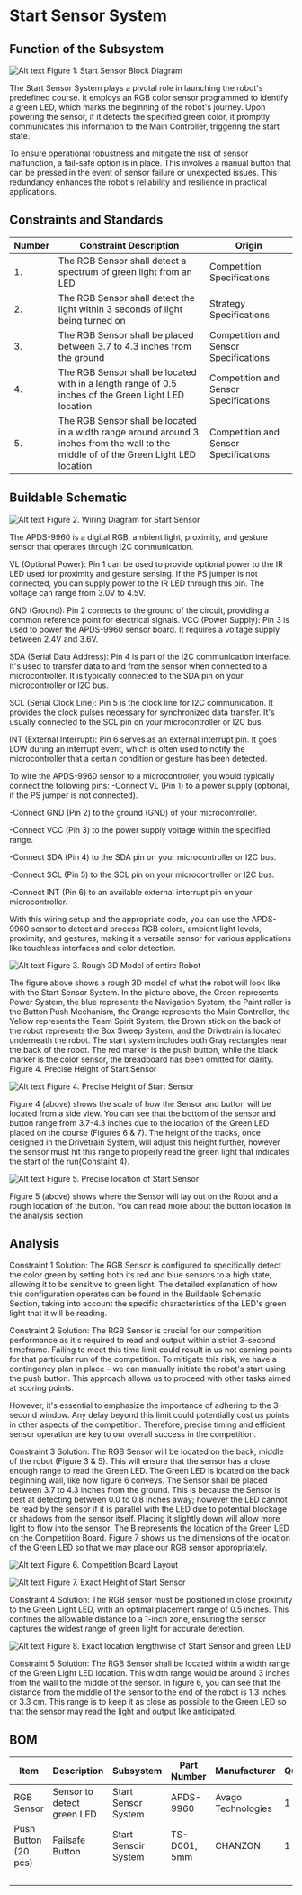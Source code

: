 # Start Sensor System

## Function of the Subsystem

![Alt text](https://github.com/cebttu/CapstoneTeam1/blob/CazBilbrey-StartSensor-SignOff/Documentation/Signoffs/Start%20Sensor/Start%20Block%20Diagram.png)
Figure 1: Start Sensor Block Diagram

The Start Sensor System plays a pivotal role in launching the robot's predefined course. It employs an RGB color sensor programmed to identify a green LED, which marks the beginning of the robot's journey. Upon powering the sensor, if it detects the specified green color, it promptly communicates this information to the Main Controller, triggering the start state.

To ensure operational robustness and mitigate the risk of sensor malfunction, a fail-safe option is in place. This involves a manual button that can be pressed in the event of sensor failure or unexpected issues. This redundancy enhances the robot's reliability and resilience in practical applications.


## Constraints and Standards

| Number | Constraint Description | Origin |
|--------|------------------------|--------|
| 1. | The RGB Sensor shall detect a spectrum of green light from an LED | Competition Specifications |
| 2. | The RGB Sensor shall detect the light within 3 seconds of light being turned on | Strategy Specifications |
| 3. | The RGB Sensor shall be placed between 3.7 to 4.3 inches from the ground | Competition and Sensor Specifications |
| 4. | The RGB Sensor shall be located with in a length range of 0.5 inches of the Green Light LED location | Competition and Sensor Specifications |
| 5. | The RGB Sensor shall be located in a width range around around 3 inches from the wall to the middle of of the Green Light LED location | Competition and Sensor Specifications |

## Buildable Schematic

![Alt text](https://github.com/cebttu/CapstoneTeam1/blob/CazBilbrey-StartSensor-SignOff/Documentation/Signoffs/Start%20Sensor/StartSensorDiagram.png)
Figure 2. Wiring Diagram for Start Sensor

The APDS-9960 is a digital RGB, ambient light, proximity, and gesture sensor that operates through I2C communication. 

VL (Optional Power): Pin 1 can be used to provide optional power to the IR LED used for proximity and gesture sensing. If the PS jumper is not connected, you can supply power to the IR LED through this pin. The voltage can range from 3.0V to 4.5V. 

GND (Ground): Pin 2 connects to the ground of the circuit, providing a common reference point for electrical signals. VCC (Power Supply): Pin 3 is used to power the APDS-9960 sensor board. It requires a voltage supply between 2.4V and 3.6V. 

SDA (Serial Data Address): Pin 4 is part of the I2C communication interface. It's used to transfer data to and from the sensor when connected to a microcontroller. It is typically connected to the SDA pin on your microcontroller or I2C bus. 

SCL (Serial Clock Line): Pin 5 is the clock line for I2C communication. It provides the clock pulses necessary for synchronized data transfer. It's usually connected to the SCL pin on your microcontroller or I2C bus. 

INT (External Interrupt): Pin 6 serves as an external interrupt pin. It goes LOW during an interrupt event, which is often used to notify the microcontroller that a certain condition or gesture has been detected. 

To wire the APDS-9960 sensor to a microcontroller, you would typically connect the following pins: -Connect VL (Pin 1) to a power supply (optional, if the PS jumper is not connected). 

-Connect GND (Pin 2) to the ground (GND) of your microcontroller. 

-Connect VCC (Pin 3) to the power supply voltage within the specified range. 

-Connect SDA (Pin 4) to the SDA pin on your microcontroller or I2C bus. 

-Connect SCL (Pin 5) to the SCL pin on your microcontroller or I2C bus. 

-Connect INT (Pin 6) to an available external interrupt pin on your microcontroller. 

With this wiring setup and the appropriate code, you can use the APDS-9960 sensor to detect and process RGB colors, ambient light levels, proximity, and gestures, making it a versatile sensor for various applications like touchless interfaces and color detection.

![Alt text](https://github.com/cebttu/CapstoneTeam1/blob/CazBilbrey-StartSensor-SignOff/Documentation/Signoffs/Start%20Sensor/3D%20Model%20Top-Side.png)
Figure 3. Rough 3D Model of entire Robot

The figure above shows a rough 3D model of what the robot will look like with the Start Sensor System. In the picture above, the Green represents Power System, the blue represents the Navigation System, the Paint roller is the Button Push Mechanism, the Orange represents the Main Controller, the Yellow represents the Team Spirit System, the Brown stick on the back of the robot represents the Box Sweep System, and the Drivetrain is located underneath the robot. The start system includes both Gray rectangles near the back of the robot. The red marker is the push button, while the black marker is the color sensor, the breadboard has been omitted for clarity.
Figure 4. Precise Height of Start Sensor

![Alt text](https://github.com/cebttu/CapstoneTeam1/blob/CazBilbrey-StartSensor-SignOff/Documentation/Signoffs/Start%20Sensor/3D%20Model%20Side.jpg)
Figure 4. Precise Height of Start Sensor

Figure 4 (above) shows the scale of how the Sensor and button will be located from a side view. You can see that the bottom of the sensor and button range from 3.7-4.3 inches due to the location of the Green LED placed on the course (Figures 6 & 7). The height of the tracks, once designed in the Drivetrain System, will adjust this height further, however the sensor must hit this range to properly read the green light that indicates the start of the run(Constaint 4).

![Alt text](https://github.com/cebttu/CapstoneTeam1/blob/CazBilbrey-StartSensor-SignOff/Documentation/Signoffs/Start%20Sensor/3D%20Model%20Top.png)
Figure 5. Precise location of Start Sensor

Figure 5 (above) shows where the Sensor will lay out on the Robot and a rough location of the button. You can read more about the button location in the analysis section. 

## Analysis

Constraint 1 Solution:  The RGB Sensor is configured to specifically detect the color green by setting both its red and blue sensors to a high state, allowing it to be sensitive to green light. The detailed explanation of how this configuration operates can be found in the Buildable Schematic Section, taking into account the specific characteristics of the LED's green light that it will be reading.

Constraint 2 Solution: The RGB Sensor is crucial for our competition performance as it's required to read and output within a strict 3-second timeframe. Failing to meet this time limit could result in us not earning points for that particular run of the competition. To mitigate this risk, we have a contingency plan in place – we can manually initiate the robot's start using the push button. This approach allows us to proceed with other tasks aimed at scoring points.

However, it's essential to emphasize the importance of adhering to the 3-second window. Any delay beyond this limit could potentially cost us points in other aspects of the competition. Therefore, precise timing and efficient sensor operation are key to our overall success in the competition.

Constraint 3 Solution: The RGB Sensor will be located on the back, middle of the robot (Figure 3 & 5). This will ensure that the sensor has a close enough range to read the Green LED. The Green LED is located on the back beginning wall, like how figure 6 conveys. The Sensor shall be placed between 3.7 to 4.3 inches from the ground. This is because the Sensor is best at detecting between 0.0 to 0.8 inches away; however the LED cannot be read by the sensor if it is parallel with the LED due to potential blockage or shadows from the sensor itself. Placing it slightly down will allow more light to flow into the sensor. The B represents the location of the Green LED on the Competition Board. Figure 7 shows us the dimensions of the location of the Green LED so that we may place our RGB sensor appropriately.

![Alt text](https://github.com/cebttu/CapstoneTeam1/blob/CazBilbrey-StartSensor-SignOff/Documentation/Signoffs/Start%20Sensor/Board%20Diagram.png)
Figure 6. Competition Board Layout  

![Alt text](https://github.com/cebttu/CapstoneTeam1/blob/CazBilbrey-StartSensor-SignOff/Documentation/Signoffs/Start%20Sensor/Board%20Diagram%202.png)
Figure 7. Exact Height of Start Sensor

Constraint 4 Solution: The RGB sensor must be positioned in close proximity to the Green Light LED, with an optimal placement range of 0.5 inches. This confines the allowable distance to a 1-inch zone, ensuring the sensor captures the widest range of green light for accurate detection.

![Alt text](https://github.com/cebttu/CapstoneTeam1/blob/CazBilbrey-StartSensor-SignOff/Documentation/Signoffs/Start%20Sensor/3D%20Model%20Top%202.png)
Figure 8. Exact location lengthwise of Start Sensor and green LED

Constraint 5 Solution: The RGB Sensor shall be located within a width range of the Green Light LED location. This width range would be around 3 inches from the wall to the middle of the sensor. In figure 6, you can see that the distance from the middle of the sensor to the end of the robot is 1.3 inches or 3.3 cm. This range is to keep it as close as possible to the Green LED so that the sensor may read the light and output like anticipated. 

## BOM

| Item | Description | Subsystem | Part Number | Manufacturer | Quantity | Price | Total Price |
|------|-------------|-----------|-------------|--------------|----------|-------|-------------|
| RGB Sensor | Sensor to detect green LED | Start Sensor System | APDS-9960 | Avago Technologies | 1 | $7.50 | $7.50 |
| Push Button (20 pcs) | Failsafe Button | Start Sensoir System | TS-D001, 5mm | CHANZON | 1 pk | $4.99 | $4.99 | 
| | | | | | | | $12.49 |
